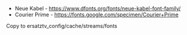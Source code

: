 - Neue Kabel - https://www.dfonts.org/fonts/neue-kabel-font-family/
- Courier Prime - https://fonts.google.com/specimen/Courier+Prime

Copy to ersatztv_config/cache/streams/fonts